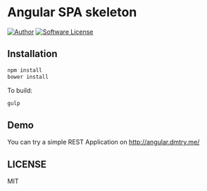 Angular SPA skeleton
====================

[![Author](http://img.shields.io/badge/author-@ovr-blue.svg?style=flat-square)](https://twitter.com/ovrweb)
[![Software License](https://img.shields.io/badge/license-MIT-brightgreen.svg?style=flat-square)](LICENSE.md)

## Installation

```bash
npm install
bower install
```

To build:

```bash
gulp
```

## Demo

You can try a simple REST Application on http://angular.dmtry.me/

## LICENSE

MIT
